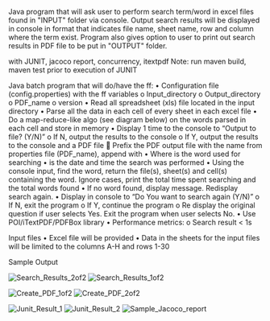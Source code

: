 Java program that will ask user to perform search term/word in excel files found in "INPUT" folder via console.
Output search results will be displayed in console in format that indicates file name, sheet name, row and column where the term exist.
Program also gives option to user to print out search results in PDF file to be put in "OUTPUT" folder.

with JUNIT, jacoco report, concurrency, itextpdf
Note: run maven build, maven test prior to execution of JUNIT

Java batch program that will do/have the ff:
•	Configuration file (config.properties) with the ff variables
o	Input_directory
o	Output_directory
o	PDF_name
o	version
•	Read all spreadsheet (xls) file located in the input directory
•	Parse all the data in each cell of every sheet in each excel file
•	Do a map-reduce-like algo (see diagram below) on the words parsed in each cell and store in memory
•	Display 1 time to the console to “Output to file? (Y/N)”
o	If N, output the results to the console
o	If Y, output the results to the console and a PDF file
	Prefix the PDF output file with the name from properties file (PDF_name), append with _<keyword>_<datetimestamp>
•	Where <keyword> is the word used for searching
•	<datetimestamp> is the date and time the search was performed
•	Using the console input, find the word, return the file(s), sheet(s) and cell(s) containing the word. Ignore cases, print the total time spent searching and the total words found
•	If no word found, display message. Redisplay search again.
•	Display in console to “Do You want to search again (Y/N)”
o	If N, exit the program
o	If Y, continue the program
o	Re display the original question if user selects Yes. Exit the program when user selects No.
•	Use POI/iTextPDF/PDFBox library
•	Performance metrics:
o	Search result < 1s

Input files
•	Excel file will be provided
•	Data in the sheets for the input files will be limited to the columns A-H and rows 1-30

Sample Output

![Search_Results_2of2](https://github.com/user-attachments/assets/26741643-af88-45e1-95be-295e1e53caa8)
![Search_Results_1of2](https://github.com/user-attachments/assets/af684f38-4492-4bb2-9d31-f8b281693976)

![Create_PDF_1of2](https://github.com/user-attachments/assets/3f9df2e4-05b7-406d-8b24-1125f49eb72c)
![Create_PDF_2of2](https://github.com/user-attachments/assets/cfa29169-7d2a-475a-878f-34393b614fa4)

![Junit_Result_1](https://github.com/user-attachments/assets/14b8051d-f568-49da-a547-f44103eec39e)
![Junit_Result_2](https://github.com/user-attachments/assets/428561ce-0af5-4e1b-ab8b-c1fa963e435a)
![Sample_Jacoco_report](https://github.com/user-attachments/assets/72c05eb2-b33a-4119-a69c-2aff81c4c0ad)






